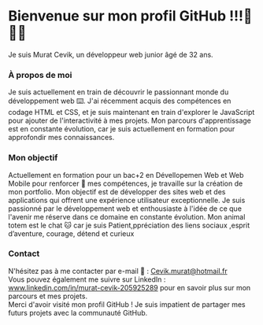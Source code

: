 
# Bienvenue sur mon profil GitHub !!!🖖🖖🖖

 Je suis Murat Cevik, un développeur web junior âgé de 32 ans.

### À propos de moi  <br>
Je suis actuellement en train de découvrir le passionnant monde du développement web ⌨️. J'ai récemment acquis des compétences en codage HTML et CSS, et je suis maintenant en train d'explorer le JavaScript pour ajouter de l'interactivité à mes projets. Mon parcours d'apprentissage est en constante évolution, car je suis actuellement en formation pour approfondir mes connaissances.

### Mon objectif <br>
Actuellement en formation pour un bac+2 en Dévellopemen Web et Web Mobile pour renforcer 💪 mes compétences, je travaille sur la création de mon portfolio. Mon objectif est de développer des sites web et des applications qui offrent une expérience utilisateur exceptionnelle. Je suis passionné par le développement web et enthousiaste à l'idée de ce que l'avenir me réserve dans ce domaine en constante évolution. Mon animal totem est le chat 🐱 car je suis Patient,ppréciation des liens sociaux ,esprit d’aventure, courage, détend et curieux

### Contact<br>
 N'hésitez pas à me contacter par e-mail 📧 : Cevik.murat@hotmail.fr <br>Vous pouvez également me suivre sur LinkedIn : www.linkedin.com/in/murat-cevik-205925289 pour en savoir plus sur mon parcours et mes projets. 
 <br>Merci d'avoir visité mon profil GitHub ! Je suis impatient de partager mes futurs projets avec la communauté GitHub.
